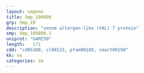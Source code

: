 ```yaml
---
layout: smgene
title: Smp_199890
grp: Smp_19
description: "venom allergen-like (VAL) 7 protein"
smp: Smp_199890.1
uniprot: "G4M250"
length:   171
cdd: "cd05380, cl00133, pfam00188, smart00198"
kk: ns
categories: sm
---
```

